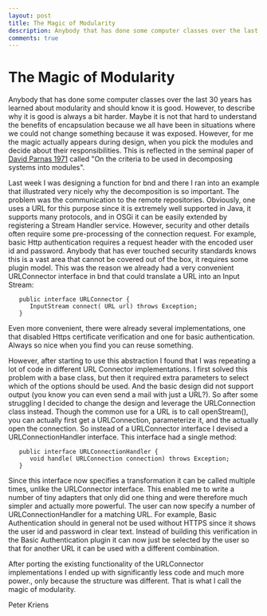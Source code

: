 ```yaml
---
layout: post
title: The Magic of Modularity
description: Anybody that has done some computer classes over the last 30 years has learned about modularity ...
comments: true
---
```


# The Magic of Modularity

Anybody that has done some computer classes over the last 30 years has learned about
modularity and should know it is good. However, to describe why it is good is always 
a bit harder. Maybe it is not that hard to understand the benefits of encapsulation 
because we all have been in situations where we could not change something because 
it was exposed. However, for me the magic actually appears during design, when you 
pick the modules and decide about their responsibilities. This is reflected in the 
seminal paper of [David Parnas 1971][1] called "On the criteria to be used in decomposing systems into modules".

Last week I was designing a function for bnd and there I ran into an example that illustrated very nicely why the decomposition is so important. The problem was the communication to the remote repositories. Obviously, one uses a URL for this purpose since it is extremely well supported in Java, it supports many protocols, and in OSGi it can be easily extended by registering a Stream Handler service. However, security and other details often require some pre-processing of the connection request. For example, basic Http authentication requires a request header with the encoded user id and password. Anybody that has ever touched security standards knows this is a vast area that cannot be covered out of the box, it requires some plugin model. This was the reason we already had a very convenient URLConnector interface in bnd that could translate a URL into an Input Stream:

	   public interface URLConnector {
	      InputStream connect( URL url) throws Exception;
	   }

Even more convenient, there were already several implementations, one that disabled Https certificate verification and one for basic authentication. Always so nice when you find you can reuse something.

However, after starting to use this abstraction I found that I was repeating a lot of code in different URL Connector implementations. I first solved this problem with a base class, but then it required extra parameters to select which of the options should be used. And the basic design did not support output (you know you can even send a mail with just a URL?). So after some struggling I decided to change the design and leverage the URLConnection class instead. Though the common use for a URL is to call openStream(), you can actually first get a URLConnection, parameterize it, and the actually open the connection. So instead of a URLConnector interface I devised a URLConnectionHandler interface. This interface had a single method:

	   public interface URLConnectionHandler {
	      void handle( URLConnection connection) throws Exception;
	   }

Since this interface now specifies a transformation it can be called multiple times, unlike the URLConnector interface. This enabled me to write a number of tiny adapters that only did one thing and were therefore much simpler and actually more powerful. The user can now specify a number of  URLConnectionHandler for a matching URL. For example, Basic Authentication should in general not be used without HTTPS since it shows the user id and password in clear text. Instead of building this verification in the Basic Authentication plugin it can now just be selected by the user so that for another URL it can be used with a different combination. 

After porting the existing functionality of the URLConnector implementations I ended up with significantly less code and much more power., only because the structure was different. That is what I call the magic of modularity.

Peter Kriens


[1]: http://repository.cmu.edu/cgi/viewcontent.cgi?article=2979&context=compsci&sei-redir=1&referer=http%3A%2F%2Fscholar.google.com%2Fscholar_url%3Fhl%3Den%26q%3Dhttp%3A%2F%2Frepository.cmu.edu%2Fcgi%2Fviewcontent.cgi%253Farticle%253D2979%2526context%253Dcompsci%26sa%3DX%26scisig%3DAAGBfm3sRI3PAHzB0h_uEjgKo6Po-M7dXw%26oi%3Dscholarr#search=%22http%3A%2F%2Frepository.cmu.edu%2Fcgi%2Fviewcontent.cgi%3Farticle%3D2979%26context%3Dcompsci%22
